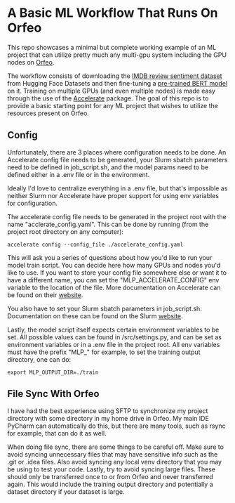 # A Basic ML Workflow That Runs On Orfeo
This repo showcases a minimal but complete working example of an ML 
project that can utilize pretty much any multi-gpu system including the 
GPU nodes on [Orfeo](https://orfeo-doc.areasciencepark.it/).

The workflow consists of downloading the 
[IMDB review sentiment dataset](https://huggingface.co/datasets/imdb)
from Hugging Face Datasets and then fine-tuning a 
[pre-trained BERT model](https://huggingface.co/bert-large-uncased) on 
it.
Training on multiple GPUs (and even multiple nodes) is made easy 
through the use of the 
[Accelerate](https://slurm.schedmd.com/sbatch.html) package.
The goal of this repo is to provide a basic starting point for any ML 
project that wishes to utilize the resources present on Orfeo.

## Config
Unfortunately, there are 3 places where configuration needs to be done.
An Accelerate config file needs to be generated, your Slurm sbatch 
parameters need to be defined in job_script.sh, and the model params 
need to be defined either in a .env file or in the environment.

Ideally I'd love to centralize everything in a .env file, but that's 
impossible as neither Slurm nor Accelerate have proper support for using 
env variables for configuration.

The accelerate config file needs to be generated in the project root 
with the name "acclerate_config.yaml". This can be done by running (from 
the project root directory on any computer):
```shell
accelerate config --config_file ./accelerate_config.yaml
```
This will ask you a series of questions about how you'd like to run your 
model train script. You can decide here how many GPUs and nodes you'd 
like to use.
If you want to store your config file somewhere else or want it to have 
a different name, you can set the "MLP_ACCELERATE_CONFIG" env variable 
to the location of the file. More documentation on Accelerate can be 
found on their [website](https://huggingface.co/docs/accelerate/index).

You also have to set your Slurm sbatch parameters in job_script.sh.
Documentation on these can be found on the Slurm 
[website](https://slurm.schedmd.com/sbatch.html).

Lastly, the model script itself expects certain environment variables to 
be set. All possible values can be found in /src/settings.py, and can be 
set as environment variables or in a .env file in the project root.
All env variables must have the prefix "MLP_" for example, to set the 
training output directory, one can do:
```shell
export MLP_OUTPUT_DIR=./train
```

## File Sync With Orfeo
I have had the best experience using SFTP to synchronize my project 
directory with some directory in my home drive in Orfeo.
My main IDE PyCharm can automatically do this, but there are many tools, 
such as rsync for example, that can do it as well.

When doing file sync, there are some things to be careful off. 
Make sure to avoid syncing unnecessary files that may have sensitive 
info such as the .git or .idea files. Also avoid syncing any local venv 
directory that you may be using to test your code.
Lastly, try to avoid syncing large files. These should only be 
transferred once to or from Orfeo and never transferred again.
This would include the training output directory and potentially a 
dataset directory if your dataset is large.
